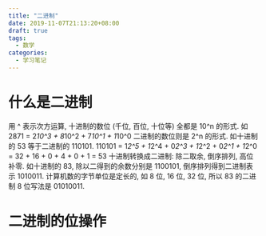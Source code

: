 ```yaml
---
title: "二进制"
date: 2019-11-07T21:13:20+08:00
draft: true
tags:
  - 数学
categories:
  - 学习笔记
---
```


# 什么是二进制
用 ^ 表示次方运算, 十进制的数位 (千位, 百位, 十位等) 全都是 10^n 的形式. 如 2871 = 2*10^3 + 8*10^2 + 7*10^1 + 1*10^0
二进制的数位则是 2^n 的形式. 如十进制的 53 等于二进制的 110101. 110101 = 1*2^5 + 1*2^4 + 0*2^3 + 1*2^2 + 0*2^1 + 1*2^0 = 32 + 16 + 0 + 4 + 0 + 1 = 53
十进制转换成二进制: 除二取余, 倒序排列, 高位补零. 如十进制的 83, 除以二得到的余数分别是 1100101, 倒序排列得到二进制表示 1010011. 计算机数的字节单位是定长的, 如 8 位, 16 位, 32 位, 所以 83 的二进制 8 位写法是 01010011.

# 二进制的位操作
